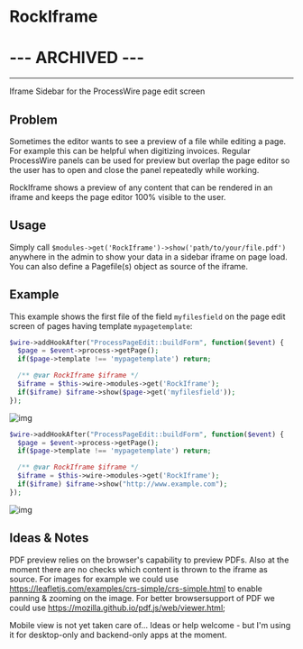 # RockIframe

# --- ARCHIVED ---

---

Iframe Sidebar for the ProcessWire page edit screen

## Problem

Sometimes the editor wants to see a preview of a file while editing a page. For example this can be helpful when digitizing invoices. Regular ProcessWire panels can be used for preview but overlap the page editor so the user has to open and close the panel repeatedly while working.

RockIframe shows a preview of any content that can be rendered in an iframe and keeps the page editor 100% visible to the user.

## Usage

Simply call `$modules->get('RockIframe')->show('path/to/your/file.pdf')` anywhere in the admin to show your data in a sidebar iframe on page load. You can also define a Pagefile(s) object as source of the iframe.

## Example

This example shows the first file of the field `myfilesfield` on the page edit screen of pages having template `mypagetemplate`:

```php
$wire->addHookAfter("ProcessPageEdit::buildForm", function($event) {
  $page = $event->process->getPage();
  if($page->template !== 'mypagetemplate') return;

  /** @var RockIframe $iframe */
  $iframe = $this->wire->modules->get('RockIframe');
  if($iframe) $iframe->show($page->get('myfilesfield'));
});
```

![img](https://i.imgur.com/9e5KvTY.png)

```php
$wire->addHookAfter("ProcessPageEdit::buildForm", function($event) {
  $page = $event->process->getPage();
  if($page->template !== 'mypagetemplate') return;

  /** @var RockIframe $iframe */
  $iframe = $this->wire->modules->get('RockIframe');
  if($iframe) $iframe->show("http://www.example.com");
});
```

![img](https://i.imgur.com/a8aEQIs.png)

## Ideas & Notes

PDF preview relies on the browser's capability to preview PDFs. Also at the moment there are no checks which content is thrown to the iframe as source. For images for example we could use https://leafletjs.com/examples/crs-simple/crs-simple.html to enable panning & zooming on the image. For better browsersupport of PDF we could use https://mozilla.github.io/pdf.js/web/viewer.html;

Mobile view is not yet taken care of... Ideas or help welcome - but I'm using it for desktop-only and backend-only apps at the moment.
